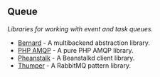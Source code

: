 ## Queue
*Libraries for working with event and task queues.*
* [Bernard](https://github.com/bernardphp/bernard) - A multibackend abstraction library.
* [PHP AMQP](https://github.com/videlalvaro/php-amqplib) - A pure PHP AMQP library.
* [Pheanstalk](https://github.com/pda/pheanstalk) - A Beanstalkd client library.
* [Thumper](https://github.com/videlalvaro/Thumper) - A RabbitMQ pattern library.
